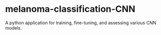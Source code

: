 # melanoma-classification-CNN
 A python application for training, fine-tuning, and assessing various CNN models.

